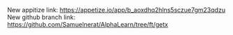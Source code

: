 New appitize link: https://appetize.io/app/b_aoxdhq2hlns5sczue7gm23qdzu
New github branch link: https://github.com/Samuelnerat/AlphaLearn/tree/ft/getx